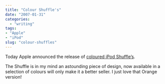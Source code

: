 ```yaml
---
title: "Colour Shuffle's"
date: "2007-01-31"
categories: 
  - "writing"
tags:
- "Apple"
- "iPod"
slug: "colour-shuffles"
---
```


Today Apple announced the release of [coloured iPod Shuffle’s][1].

The Shuffle is in my mind an astounding piece of design, now available in a selection of colours will only make it a better seller. I just love that Orange version!

[1]:	https://www.apple.com/ipodshuffle/